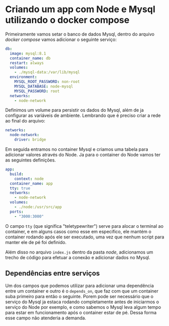 # Criando um app com Node e Mysql utilizando o docker compose

Primeiramente vamos setar o banco de dados Mysql, dentro do arquivo *docker compose* vamos adicionar o seguinte serviço:

```yml
db: 
  image: mysql:8.1
  container_name: db
  restart: always
  volumes:
    - ./mysql-data:/var/lib/mysql
  environment:
    MYSQL_ROOT_PASSWORD: non-root
    MYSQL_DATABASE: node-mysql
    MYSQL_PASSWORD: root
  networks:
    - node-network
```

Definimos um volume para persistir os dados do Mysql, além de ja configurar as variáveis de ambiente. Lembrando que é preciso criar a rede ao final do arquivo:

```yml
networks:
  node-network:
    driver: bridge
```

Em seguida entramos no container Mysql e criamos uma tabela para adicionar valores através do Node. Ja para o container do Node vamos ter as seguintes definições.

```yml
app:
  build: 
    context: node
  container_name: app
  tty: true
  networks:
    - node-network
  volumes:
    - ./node:/usr/src/app
  ports:
    - "3000:3000"
```

O campo `tty` (que significa "teletypewriter") serve para alocar o terminal ao container, e em alguns casos como esse em especifico, ele mantém o container rodando após ele ser executado, uma vez que nenhum script para manter ele de pé foi definido.

Além disso no arquivo `index.js` dentro da pasta *node*, adicionamos um trecho de código para efetuar a conexão e adicionar dados no Mysql.

## Dependências entre serviços

Um dos campos que podemos utilizar para adicionar uma dependência entre um container e outro é o `depends_on`, que faz com que um container suba primeiro para então o seguinte. Porem pode ser necessário que o serviço do Mysql ja estaca rodando completamente antes de iniciarmos o serviço do Node por exemplo, e como sabemos o Mysql leva algum tempo para estar em funcionamento após o container estar de pé. Dessa forma esse campo não atenderia a demanda.

